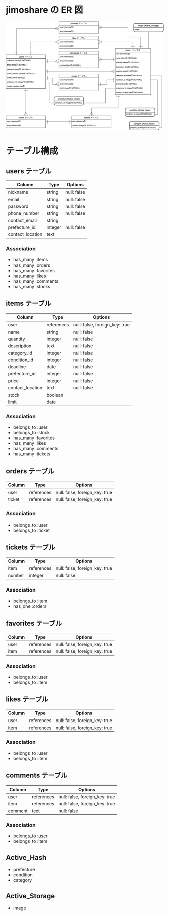 # jimoshare の ER 図

![jimoshareのER図](app/assets/images/jimoshare.png)

# テーブル構成

## users テーブル

| Column           | Type    | Options     |
| ---------------- | ------- | ----------- |
| nickname         | string  | null: false |
| email            | string  | null: false |
| password         | string  | null: false |
| phone_number     | string  | null: false |
| contact_email    | string  |             |
| prefecture_id    | integer | null: false |
| contact_location | text    |             |

### Association

- has_many :items
- has_many :orders
- has_many :favorites
- has_many :likes
- has_many :comments
- has_many :stocks

## items テーブル

| Column           | Type       | Options                        |
| ---------------- | ---------- | ------------------------------ |
| user             | references | null: false, foreign_key: true |
| name             | string     | null: false                    |
| quantity         | integer    | null: false                    |
| description      | text       | null: false                    |
| category_id      | integer    | null: false                    |
| condition_id     | integer    | null: false                    |
| deadline         | date       | null: false                    |
| prefecture_id    | integer    | null: false                    |
| price            | integer    | null: false                    |
| contact_location | text       | null: false                    |
| stock            | boolean    |                                |
| limit            | date       |                                |

### Association

- belongs_to :user
- belongs_to :stock
- has_many :favorites
- has_many :likes
- has_many :comments
- has_many :tickets

## orders テーブル

| Column | Type       | Options                        |
| ------ | ---------- | ------------------------------ |
| user   | references | null: false, foreign_key: true |
| ticket | references | null: false, foreign_key: true |

### Association

- belongs_to :user
- belongs_to :ticket

## tickets テーブル

| Column | Type       | Options                        |
| ------ | ---------- | ------------------------------ |
| item   | references | null: false, foreign_key: true |
| number | integer    | null: false                    |

### Association

- belongs_to :item
- has_one :orders

## favorites テーブル

| Column | Type       | Options                        |
| ------ | ---------- | ------------------------------ |
| user   | references | null: false, foreign_key: true |
| item   | references | null: false, foreign_key: true |

### Association

- belongs_to :user
- belongs_to :item

## likes テーブル

| Column | Type       | Options                        |
| ------ | ---------- | ------------------------------ |
| user   | references | null: false, foreign_key: true |
| item   | references | null: false, foreign_key: true |

### Association

- belongs_to :user
- belongs_to :item

## comments テーブル

| Column  | Type       | Options                        |
| ------- | ---------- | ------------------------------ |
| user    | references | null: false, foreign_key: true |
| item    | references | null: false, foreign_key: true |
| comment | text       | null: false                    |

### Association

- belongs_to :user
- belongs_to :item

## Active_Hash

- prefecture
- condition
- category

## Active_Storage

- image
